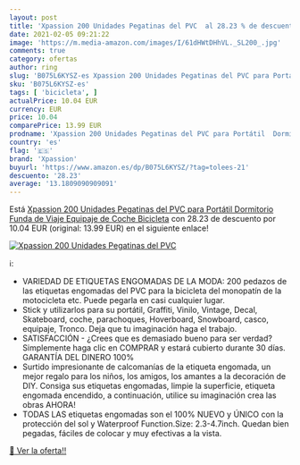 ```yaml
---
layout: post
title: 'Xpassion 200 Unidades Pegatinas del PVC  al 28.23 % de descuento'
date: 2021-02-05 09:21:22
image: 'https://m.media-amazon.com/images/I/61dHWtDHhVL._SL200_.jpg'
comments: true
category: ofertas
author: ring
slug: 'B075L6KYSZ-es Xpassion 200 Unidades Pegatinas del PVC para Portátil...'
sku: 'B075L6KYSZ-es'
tags: [ 'bicicleta', ]
actualPrice: 10.04 EUR
currency: EUR
price: 10.04
comparePrice: 13.99 EUR
prodname: 'Xpassion 200 Unidades Pegatinas del PVC para Portátil  Dormitorio  Funda de Viaje  Equipaje de Coche  Bicicleta'
country: 'es'
flag: '🇪🇸'
brand: 'Xpassion'
buyurl: 'https://www.amazon.es/dp/B075L6KYSZ/?tag=tolees-21'
descuento: '28.23'
average: '13.1809090909091'
---
```


Está [Xpassion 200 Unidades Pegatinas del PVC para Portátil  Dormitorio  Funda de Viaje  Equipaje de Coche  Bicicleta](https://www.amazon.es/dp/B075L6KYSZ/?tag=tolees-21) con 28.23 de descuento por 10.04 EUR (original: 13.99 EUR) en el siguiente enlace!

[![Xpassion 200 Unidades Pegatinas del PVC ](https://m.media-amazon.com/images/I/61dHWtDHhVL._SL200_.jpg)](https://www.amazon.es/dp/B075L6KYSZ/?tag=tolees-21)

ℹ️:

- VARIEDAD DE ETIQUETAS ENGOMADAS DE LA MODA: 200 pedazos de las etiquetas engomadas del PVC para la bicicleta del monopatín de la motocicleta etc. Puede pegarla en casi cualquier lugar.
- Stick y utilizarlos para su portátil, Graffiti, Vinilo, Vintage, Decal, Skateboard, coche, parachoques, Hoverboard, Snowboard, casco, equipaje, Tronco. Deja que tu imaginación haga el trabajo.
- SATISFACCIÓN - ¿Crees que es demasiado bueno para ser verdad? Simplemente haga clic en COMPRAR y estará cubierto durante 30 días. GARANTÍA DEL DINERO 100%
- Surtido impresionante de calcomanías de la etiqueta engomada, un mejor regalo para los niños, los amigos, los amantes a la decoración de DIY. Consiga sus etiquetas engomadas, limpie la superficie, etiqueta engomada encendido, a continuación, utilice su imaginación crea las obras AHORA!
- TODAS LAS etiquetas engomadas son el 100% NUEVO y ÚNICO con la protección del sol y Waterproof Function.Size: 2.3-4.7inch. Quedan bien pegadas, fáciles de colocar y muy efectivas a la vista.

[🛒 Ver la oferta!!](https://www.amazon.es/dp/B075L6KYSZ/?tag=tolees-21)
